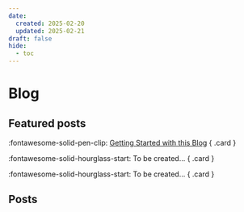 ```yaml
---
date: 
  created: 2025-02-20
  updated: 2025-02-21
draft: false
hide:
  - toc
---
```


# Blog

<!-- > The blog contains... everything. Quick references, miscellaneous tutorials, conference notes, and so on. It's a blog as brain with a tech focus. For many of the posts, I am the primary intended audience: the blog is there so I can quickly look up things I need. Others are more tutorial-like, or designed to answer quick questions. The writing style is generally informal, and closer to natural language than I'd use in documentation. I don't reliably maintain and update the content in this section.

[Source](https://deborahwrites.com/blog/) -->

## Featured posts

<!-- markdownlint-disable MD033 -->
<div class="grid" markdown>

:fontawesome-solid-pen-clip: [Getting Started with this Blog](posts/2025-02-getting-started-with-blog/index.md)
{ .card }

:fontawesome-solid-hourglass-start: To be created...
{ .card }

:fontawesome-solid-hourglass-start: To be created...
{ .card }

</div>
<!-- markdownlint-enable MD033 -->

## Posts
